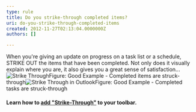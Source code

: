 ```yaml
---
type: rule
title: Do you strike-through completed items?
uri: do-you-strike-through-completed-items
created: 2012-11-27T02:13:04.0000000Z
authors: []

---
```


 
When you're giving an update on progress on a task list or a schedule, STRIKE OUT the items that have been completed. Not only does it visually explain where you are, it also gives you a great sense of satisfaction...
   ​![Strike Through](http&#58;//www.ssw.com.au/ssw/Standards/Rules/Images/StrikeThrough.gif)Figure: Good Example - Completed items are struck-through![Strike Through in Outlook](http&#58;//www.ssw.com.au/ssw/Standards/Rules/Images/OutlookTaskList.JPG)Figure: Good Example - Completed tasks are struck-through
#### Learn how to [add "Strike-Through"](http&#58;//www.ssw.com.au/ssw/KB/KB.asp?KBID=Q803334) to your toolbar.

